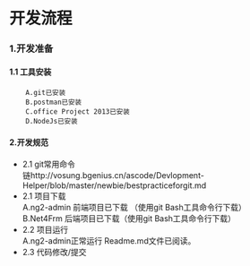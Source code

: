 # 开发流程  

### 1.开发准备   
#### 1.1 工具安装     
        A.git已安装    
        B.postman已安装    
        C.office Project 2013已安装    
        D.NodeJs已安装     			 
#### 2.开发规范
* 2.1 git常用命令    
链http://vosung.bgenius.cn/ascode/Devlopment-Helper/blob/master/newbie/bestpracticeforgit.md  
* 2.1 项目下载  
            A.ng2-admin 前端项目已下载 （使用git Bash工具命令行下载）  
            B.Net4Frm 后端项目已下载（使用git Bash工具命令行下载）  			
* 2.2 项目运行  
            A.ng2-admin正常运行 Readme.md文件已阅读。  
* 2.3 代码修改/提交  